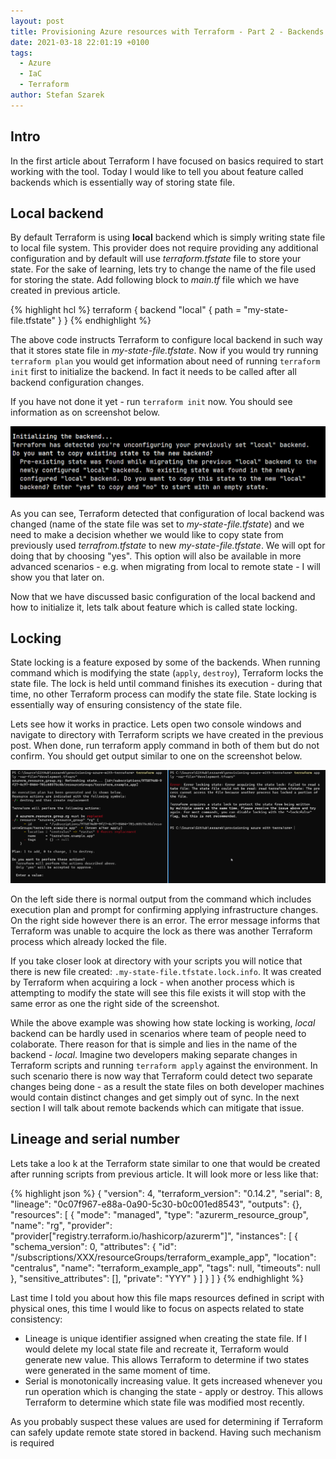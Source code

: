 ```yaml
---
layout: post
title: Provisioning Azure resources with Terraform - Part 2 - Backends
date: 2021-03-18 22:01:19 +0100
tags:
  - Azure 
  - IaC 
  - Terraform
author: Stefan Szarek
---
```

## Intro
In the first article about Terraform I have focused on basics required to start working with the tool. Today I would like to tell you about feature called backends which is essentially way of storing state file.

## Local backend
By default Terraform is using **local** backend which is simply writing state file to local file system. This provider does not require providing any additional configuration and by default will use *terraform.tfstate* file to store your state. For the sake of learning, lets try to change the name of the file used for storing the state. Add following block to *main.tf* file which we have created in previous article.

{% highlight hcl %}
terraform {
  backend "local" {
    path = "my-state-file.tfstate"
  }
}
{% endhighlight %}

The above code instructs Terraform to configure local backend in such way that it stores state file in *my-state-file.tfstate*. Now if you would try running `terraform plan` you would get information about need of running `terraform init` first to initialize the backend. In fact it needs to be called after all backend configuration changes.

If you have not done it yet - run `terraform init` now. You should see information as on screenshot below.

![Initializing Backend](/assets/azure-terraform-provisioning-2/backend-init.png)

As you can see, Terraform detected that configuration of local backend was changed (name of the state file was set to *my-state-file.tfstate*) and we need to make a decision whether we would like to copy state from previously used *terrafrom.tfstate* to new *my-state-file.tfstate*. We will opt for doing that by choosing "yes". This option will also be available in more advanced scenarios - e.g. when migrating from local to remote state - I will show you that later on.

Now that we have discussed basic configuration of the local backend and how to initialize it, lets talk about feature which is called state locking.

## Locking
State locking is a feature exposed by some of the backends. When running command which is modifying the state (`apply`, `destroy`), Terraform locks the state file. The lock is held until command finishes its execution - during that time, no other Terraform process can modify the state file. State locking is essentially way of ensuring consistency of the state file.

Lets see how it works in practice. Lets open two console windows and navigate to directory with Terraform scripts we have created in the previous post. When done, run terraform apply command in both of them but do not confirm. You should get output similar to one on the screenshot below.

![Initializing Backend](/assets/azure-terraform-provisioning-2/state-locking.png)

On the left side there is normal output from the command which includes execution plan and prompt for confirming applying infrastructure changes. On the right side however there is an error. The error message informs that Terraform was unable to acquire the lock as there was another Terraform process which already locked the file.

If you take closer look at directory with your scripts you will notice that there is new file created: `.my-state-file.tfstate.lock.info`. It was created by Terraform when acquiring a lock - when another process which is attempting to modify the state will see this file exists it will stop with the same error as one the right side of the screenshot.

While the above example was showing how state locking is working, *local* backend can be hardly used in scenarios where team of people need to colaborate. There reason for that is simple and lies in the name of the backend - *local*. Imagine two developers making separate changes in Terraform scripts and running `terraform apply` against the environment. In such scenario there is now way that Terraform could detect two separate changes being done - as a result the state files on both developer machines would contain distinct changes and get simply out of sync. In the next section I will talk about remote backends which can mitigate that issue.  

## Lineage and serial number
Lets take a loo k at the Terraform state similar to one that would be created after running scripts from previous article. It will look more or less like that:

{% highlight json %}
{
  "version": 4,
  "terraform_version": "0.14.2",
  "serial": 8,
  "lineage": "0c07f967-e88a-0a90-5c30-b0c001ed8543",
  "outputs": {},
  "resources": [
    {
      "mode": "managed",
      "type": "azurerm_resource_group",
      "name": "rg",
      "provider": "provider[\"registry.terraform.io/hashicorp/azurerm\"]",
      "instances": [
        {
          "schema_version": 0,
          "attributes": {
            "id": "/subscriptions/XXX/resourceGroups/terraform_example_app",
            "location": "centralus",
            "name": "terraform_example_app",
            "tags": null,
            "timeouts": null
          },
          "sensitive_attributes": [],
          "private": "YYY"
        }
      ]
    }
  ]
}
{% endhighlight %}

Last time I told you about how this file maps resources defined in script with physical ones, this time I would like to focus on aspects related to state consistency:
* Lineage is unique identifier assigned when creating the state file. If I would delete my local state file and recreate it, Terraform would generate new value. This allows Terraform to determine if two states were generated in the same moment of time.
* Serial is monotonically increasing value. It gets increased whenever you run operation which is changing the state - apply or destroy. This allows Terraform to determine which state file was modified most recently.

As you probably suspect these values are used for determining if Terraform can safely update remote state stored in backend. Having such mechanism is required 